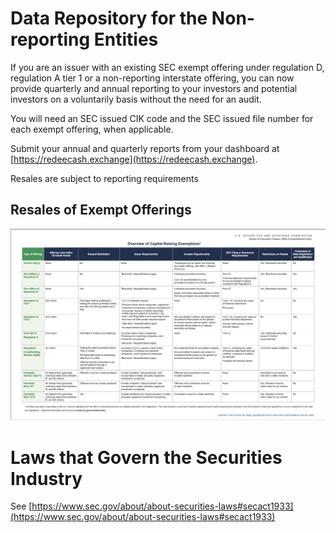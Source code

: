 # Data Repository for the Non-reporting Entities

If you are an issuer with an existing SEC exempt offering under regulation D, regulation A tier 1 or a non-reporting interstate offering, you can now provide quarterly and annual reporting to your investors and potential investors on a voluntarily basis without the need for an audit.

You will need an SEC issued CIK code and the SEC issued file number for each exempt offering, when applicable.

Submit your annual and quarterly reports from your dashboard at [https://redeecash.exchange](https://redeecash.exchange).

Resales are subject to reporting requirements

## Resales of Exempt Offerings

![1710762184794](image/README/1710762184794.png)

# Laws that Govern the Securities Industry

See [https://www.sec.gov/about/about-securities-laws#secact1933](https://www.sec.gov/about/about-securities-laws#secact1933)
